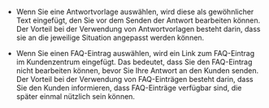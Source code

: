 <!-- markdownlint-disable-file MD041 -->
* Wenn Sie eine Antwortvorlage auswählen, wird diese als gewöhnlicher Text eingefügt, den Sie vor dem Senden der Antwort bearbeiten können. Der Vorteil bei der Verwendung von Antwortvorlagen besteht darin, dass sie an die jeweilige Situation angepasst werden können.

* Wenn Sie einen FAQ-Eintrag auswählen, wird ein Link zum FAQ-Eintrag im Kundenzentrum eingefügt. Das bedeutet, dass Sie den FAQ-Eintrag nicht bearbeiten können, bevor Sie Ihre Antwort an den Kunden senden. Der Vorteil bei der Verwendung von FAQ-Einträgen besteht darin, dass Sie den Kunden informieren, dass FAQ-Einträge verfügbar sind, die später einmal nützlich sein können.
